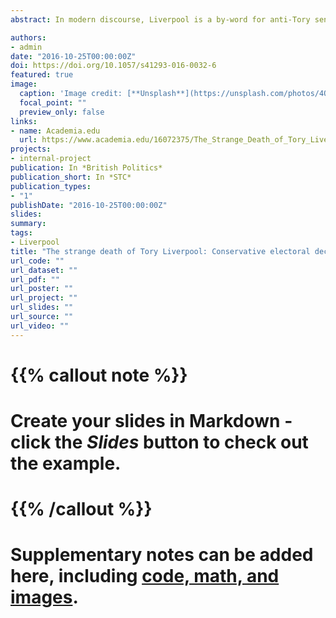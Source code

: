 ```yaml
---
abstract: In modern discourse, Liverpool is a by-word for anti-Tory sentiment, yet the city has not always been so inhospitable for the Conservatives. From the mid-18th century until the 1970s, the Conservatives dominated the city council and often held over half of Liverpool’s parliamentary constituencies. Whilst popular opinion ascribes Conservative decline in Liverpool to Margaret Thatcher, Conservative Prime Minister from 1979 to 1990, it began a decade before Thatcher gained power. \nThis article argues that Conservative decline in Liverpool was due to the increasing inability of socialisation to create new Conservative voters, coupled with dissatisfaction with the Heath government and a rejection of unresponsive local party machines. The Liberal Party, through their use of pavement politics, were able to exploit these issues. Their 1973 local election victory allowed them to displace the Conservatives as the main opposition to Labour in most of the city, thus beginning the strange death of Tory Liverpool.

authors:
- admin
date: "2016-10-25T00:00:00Z"
doi: https://doi.org/10.1057/s41293-016-0032-6
featured: true
image:
  caption: 'Image credit: [**Unsplash**](https://unsplash.com/photos/4Q5hUeWONPs)'
  focal_point: ""
  preview_only: false
links:
- name: Academia.edu
  url: https://www.academia.edu/16072375/The_Strange_Death_of_Tory_Liverpool
projects:
- internal-project
publication: In *British Politics*
publication_short: In *STC*
publication_types:
- "1"
publishDate: "2016-10-25T00:00:00Z"
slides: 
summary:
tags:
- Liverpool
title: "The strange death of Tory Liverpool: Conservative electoral decline in Liverpool, 1945–1996"
url_code: ""
url_dataset: ""
url_pdf: ""
url_poster: ""
url_project: ""
url_slides: ""
url_source: ""
url_video: ""
---
```


# {{% callout note %}}
# Create your slides in Markdown - click the *Slides* button to check out the example.
# {{% /callout %}}
# 
# Supplementary notes can be added here, including [code, math, and images](https://wowchemy.com/docs/writing-markdown-latex/).
